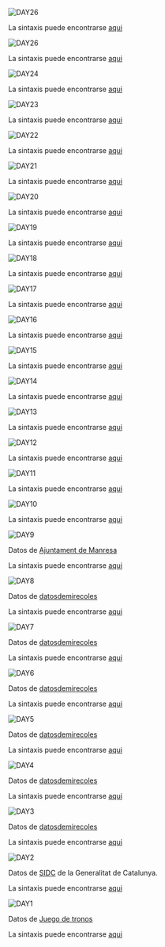 

![DAY26](https://github.com/AnguloB/datosdemiercoles/blob/master/00_30diasDeGraficos/26_marimekko/26_marimekko.png)


 La sintaxis puede encontrarse [aqui](https://github.com/AnguloB/datosdemiercoles/blob/master/00_30diasDeGraficos/26_marimekko/26_marimekko.png)

![DAY26](https://github.com/AnguloB/datosdemiercoles/blob/master/00_30diasDeGraficos/25_violin/25_violin.png)


 La sintaxis puede encontrarse [aqui](https://github.com/AnguloB/datosdemiercoles/blob/master/00_30diasDeGraficos/25_violin/25_violin.png)

![DAY24](https://github.com/AnguloB/datosdemiercoles/blob/master/00_30diasDeGraficos/24_coropletas/24_coropletas.png)


 La sintaxis puede encontrarse [aqui](https://github.com/AnguloB/datosdemiercoles/blob/master/00_30diasDeGraficos/24_coropletas/24_coropletas.png)


![DAY23](https://github.com/AnguloB/datosdemiercoles/blob/master/00_30diasDeGraficos/23_sunburst/23_sunburst.png)


 La sintaxis puede encontrarse [aqui](https://github.com/AnguloB/datosdemiercoles/blob/master/00_30diasDeGraficos/23_sunburst/23_sunburst.png)

![DAY22](https://github.com/AnguloB/datosdemiercoles/blob/master/00_30diasDeGraficos/22_texto/22_texto.png)


 La sintaxis puede encontrarse [aqui](https://github.com/AnguloB/datosdemiercoles/blob/master/00_30diasDeGraficos/22_texto/22_texto.png)


![DAY21](https://github.com/AnguloB/datosdemiercoles/blob/master/00_30diasDeGraficos/21_anotaciones/21_anotaciones.png)


 La sintaxis puede encontrarse [aqui](https://github.com/AnguloB/datosdemiercoles/blob/master/00_30diasDeGraficos/21_anotaciones/21_anotaciones.png)


![DAY20](https://github.com/AnguloB/datosdemiercoles/blob/master/00_30diasDeGraficos/20_redes/20_redes.png)


 La sintaxis puede encontrarse [aqui](https://github.com/AnguloB/datosdemiercoles/blob/master/00_30diasDeGraficos/20_redes/20_redes.png)


![DAY19](https://github.com/AnguloB/datosdemiercoles/blob/master/00_30diasDeGraficos/19_stream/19_stream.png)


 La sintaxis puede encontrarse [aqui](https://github.com/AnguloB/datosdemiercoles/blob/master/00_30diasDeGraficos/19_stream/19_stream.png)


![DAY18](https://github.com/AnguloB/datosdemiercoles/blob/master/00_30diasDeGraficos/18_espacial/18_espacial.png)


 La sintaxis puede encontrarse [aqui](https://github.com/AnguloB/datosdemiercoles/blob/master/00_30diasDeGraficos/18_espacial/18_espacial.png)

![DAY17](https://github.com/AnguloB/datosdemiercoles/blob/master/00_30diasDeGraficos/17_sankey/17_sankey.png)


 La sintaxis puede encontrarse [aqui](https://github.com/AnguloB/datosdemiercoles/blob/master/00_30diasDeGraficos/17_sankey/17_sankey.png)


![DAY16](https://github.com/AnguloB/datosdemiercoles/blob/master/00_30diasDeGraficos/16_waffle/16_waffle.png)


 La sintaxis puede encontrarse [aqui](https://github.com/AnguloB/datosdemiercoles/blob/master/00_30diasDeGraficos/16_waffle/16_waffle.png)

![DAY15](https://github.com/AnguloB/datosdemiercoles/blob/master/00_30diasDeGraficos/15_dendograma/15_dendograma.png)


 La sintaxis puede encontrarse [aqui](https://github.com/AnguloB/datosdemiercoles/blob/master/00_30diasDeGraficos/15_dendograma/15_dendograma.png)


![DAY14](https://github.com/AnguloB/datosdemiercoles/blob/master/00_30diasDeGraficos/14_tree/14_tree.png)


 La sintaxis puede encontrarse [aqui](https://github.com/AnguloB/datosdemiercoles/blob/master/00_30diasDeGraficos/14_tree/14_tree.png)


![DAY13](https://github.com/AnguloB/datosdemiercoles/blob/master/00_30diasDeGraficos/13_temporal/13_temporal.png)


 La sintaxis puede encontrarse [aqui](https://github.com/AnguloB/datosdemiercoles/blob/master/00_30diasDeGraficos/13_temporal/13_temporal.png)

![DAY12](https://github.com/AnguloB/datosdemiercoles/blob/master/00_30diasDeGraficos/12_lollipop/12_lollipop.png)


 La sintaxis puede encontrarse [aqui](https://github.com/AnguloB/datosdemiercoles/blob/master/00_30diasDeGraficos/12_lollipop/12_lollipop.png)
 

![DAY11](https://github.com/AnguloB/datosdemiercoles/blob/master/00_30diasDeGraficos/11_heatmap/11_heatmap.png)


 La sintaxis puede encontrarse [aqui](https://github.com/AnguloB/datosdemiercoles/blob/master/00_30diasDeGraficos/11_heatmap/11_heatmap.png)
 


![DAY10](https://github.com/AnguloB/datosdemiercoles/blob/master/00_30diasDeGraficos/10_colores/10_colores.png)


 La sintaxis puede encontrarse [aqui](https://github.com/AnguloB/datosdemiercoles/blob/master/00_30diasDeGraficos/10_colores/10_colores.png)
 


![DAY9](https://github.com/AnguloB/datosdemiercoles/blob/master/00_30diasDeGraficos/09_areasapiladas/09_areasapiladas.png)

Datos de [Ajuntament de Manresa](http://opendata.manresa.cat)

 La sintaxis puede encontrarse [aqui](https://github.com/AnguloB/datosdemiercoles/blob/master/00_30diasDeGraficos//09_areasapiladas/09_areasapiladas.png)
 

![DAY8](https://github.com/AnguloB/datosdemiercoles/blob/master/00_30diasDeGraficos/08_contorno/08_contorno.png)

Datos de [datosdemirecoles](https://github.com/cienciadedatos/datos-de-miercoles)

 La sintaxis puede encontrarse [aqui](https://github.com/AnguloB/datosdemiercoles/blob/master/00_30diasDeGraficos/08_contorno/08_contorno.png)


![DAY7](https://github.com/AnguloB/datosdemiercoles/blob/master/00_30diasDeGraficos/07_ridgeline/07_ridgeline.png)

Datos de [datosdemirecoles](https://github.com/cienciadedatos/datos-de-miercoles)

 La sintaxis puede encontrarse [aqui](https://github.com/AnguloB/datosdemiercoles/blob/master/00_30diasDeGraficos/07_ridgeline/07_ridgeline.png)



![DAY6](https://github.com/AnguloB/datosdemiercoles/blob/master/00_30diasDeGraficos/06_donut/06_donut.png)

Datos de [datosdemirecoles](https://github.com/cienciadedatos/datos-de-miercoles)

 La sintaxis puede encontrarse [aqui](https://github.com/AnguloB/datosdemiercoles/blob/master/00_30diasDeGraficos/06_donut/06_donuts.png)



![DAY5](https://github.com/AnguloB/datosdemiercoles/blob/master/00_30diasDeGraficos/05_arco/05_arco.png)

Datos de [datosdemirecoles](https://github.com/cienciadedatos/datos-de-miercoles)

 La sintaxis puede encontrarse [aqui](https://github.com/AnguloB/datosdemiercoles/blob/master/00_30diasDeGraficos/05_arco/05_arco.png)


![DAY4](https://github.com/AnguloB/datosdemiercoles/blob/master/00_30diasDeGraficos/04_facetas/04_facetas.png)

Datos de [datosdemirecoles](https://github.com/cienciadedatos/datos-de-miercoles)

 La sintaxis puede encontrarse [aqui](https://github.com/AnguloB/datosdemiercoles/blob/master/00_30diasDeGraficos/03_puntos/03_puntos.png)


![DAY3](https://github.com/AnguloB/datosdemiercoles/blob/master/00_30diasDeGraficos/03_puntos/03_puntos.png)

Datos de [datosdemirecoles](https://github.com/cienciadedatos/datos-de-miercoles)

 La sintaxis puede encontrarse [aqui](https://github.com/AnguloB/datosdemiercoles/blob/master/00_30diasDeGraficos/03_puntos/03_puntos.png)



![DAY2](https://github.com/AnguloB/datosdemiercoles/blob/master/00_30diasDeGraficos/02_lineas/02_lineas.png)

Datos de [SIDC](http://drogues.gencat.cat/ca/professionals/epidemiologia/sid/) de la Generalitat de Catalunya.

 La sintaxis puede encontrarse [aqui](https://github.com/AnguloB/datosdemiercoles/blob/master/00_30diasDeGraficos/02_lineas/02_lineas.png)



![DAY1](https://github.com/AnguloB/datosdemiercoles/blob/master/00_30diasDeGraficos/01_barras/01_barras.png)

Datos de [Juego de tronos](https://github.com/cienciadedatos/datos-de-miercoles)

 La sintaxis puede encontrarse [aqui](https://github.com/AnguloB/datosdemiercoles/blob/master/00_30diasDeGraficos/01_barras/01_barras.R)
